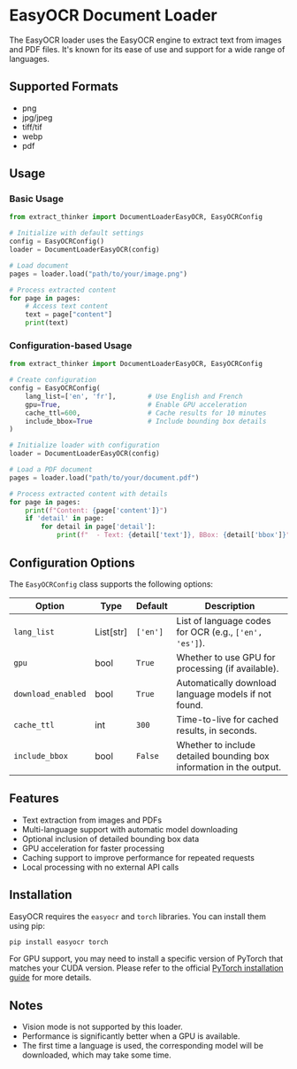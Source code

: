 # EasyOCR Document Loader

The EasyOCR loader uses the EasyOCR engine to extract text from images and PDF files. It's known for its ease of use and support for a wide range of languages.

## Supported Formats

- png
- jpg/jpeg
- tiff/tif
- webp
- pdf

## Usage

### Basic Usage

```python
from extract_thinker import DocumentLoaderEasyOCR, EasyOCRConfig

# Initialize with default settings
config = EasyOCRConfig()
loader = DocumentLoaderEasyOCR(config)

# Load document
pages = loader.load("path/to/your/image.png")

# Process extracted content
for page in pages:
    # Access text content
    text = page["content"]
    print(text)
```

### Configuration-based Usage

```python
from extract_thinker import DocumentLoaderEasyOCR, EasyOCRConfig

# Create configuration
config = EasyOCRConfig(
    lang_list=['en', 'fr'],        # Use English and French
    gpu=True,                      # Enable GPU acceleration
    cache_ttl=600,                 # Cache results for 10 minutes
    include_bbox=True              # Include bounding box details
)

# Initialize loader with configuration
loader = DocumentLoaderEasyOCR(config)

# Load a PDF document
pages = loader.load("path/to/your/document.pdf")

# Process extracted content with details
for page in pages:
    print(f"Content: {page['content']}")
    if 'detail' in page:
        for detail in page['detail']:
            print(f"  - Text: {detail['text']}, BBox: {detail['bbox']}")

```

## Configuration Options

The `EasyOCRConfig` class supports the following options:

| Option | Type | Default | Description |
|--------------------|--------------|--------------------|-----------------------------------------------------------------|
| `lang_list` | List[str] | `['en']` | List of language codes for OCR (e.g., `['en', 'es']`). |
| `gpu` | bool | `True` | Whether to use GPU for processing (if available). |
| `download_enabled` | bool | `True` | Automatically download language models if not found. |
| `cache_ttl` | int | `300` | Time-to-live for cached results, in seconds. |
| `include_bbox` | bool | `False` | Whether to include detailed bounding box information in the output. |

## Features

- Text extraction from images and PDFs
- Multi-language support with automatic model downloading
- Optional inclusion of detailed bounding box data
- GPU acceleration for faster processing
- Caching support to improve performance for repeated requests
- Local processing with no external API calls

## Installation

EasyOCR requires the `easyocr` and `torch` libraries. You can install them using pip:

```bash
pip install easyocr torch
```
For GPU support, you may need to install a specific version of PyTorch that matches your CUDA version. Please refer to the official [PyTorch installation guide](https://pytorch.org/get-started/locally/) for more details.

## Notes

- Vision mode is not supported by this loader.
- Performance is significantly better when a GPU is available.
- The first time a language is used, the corresponding model will be downloaded, which may take some time. 